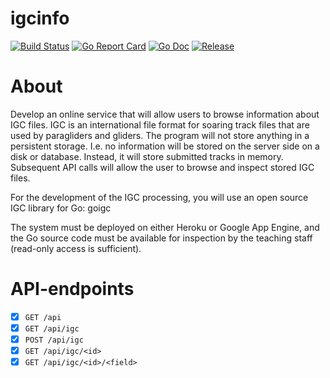 # igcinfo

[![Build Status](https://travis-ci.com/barskern/igcinfo.svg?branch=master)](https://travis-ci.com/barskern/igcinfo)
[![Go Report Card](https://goreportcard.com/badge/github.com/barskern/igcinfo)](https://goreportcard.com/report/github.com/barskern/igcinfo)
[![Go Doc](https://img.shields.io/badge/godoc-reference-blue.svg)](http://godoc.org/github.com/barskern/igcinfo)
[![Release](https://img.shields.io/github/release/barskern/igcinfo.svg)](https://github.com/barskern/igcinfo/releases/latest)

# About

Develop an online service that will allow users to browse information about IGC files. IGC is an international file format for soaring track files that are used by paragliders and gliders. The program will not store anything in a persistent storage. I.e. no information will be stored on the server side on a disk or database. Instead, it will store submitted tracks in memory. Subsequent API calls will allow the user to browse and inspect stored IGC files.

For the development of the IGC processing, you will use an open source IGC library for Go: goigc

The system must be deployed on either Heroku or Google App Engine, and the Go source code must be available for inspection by the teaching staff (read-only access is sufficient).

# API-endpoints

- [X] `GET /api`
- [X] `GET /api/igc`
- [X] `POST /api/igc`
- [X] `GET /api/igc/<id>`
- [X] `GET /api/igc/<id>/<field>`
